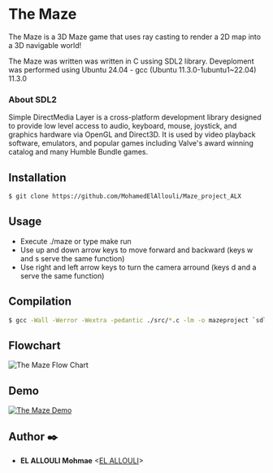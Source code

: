 # The Maze

The Maze is a 3D Maze game that uses ray casting to render a 2D map into a 3D navigable world!

The Maze was written was written in C ussing SDL2 library. Deveploment was performed using Ubuntu 24.04 - gcc (Ubuntu 11.3.0-1ubuntu1~22.04) 11.3.0

### About SDL2 

Simple DirectMedia Layer is a cross-platform development library designed to provide low level access to audio, keyboard, mouse, joystick, and graphics hardware via OpenGL and Direct3D. It is used by video playback software, emulators, and popular games including Valve's award winning catalog and many Humble Bundle games.

## Installation 
```sh
$ git clone https://github.com/MohamedElAllouli/Maze_project_ALX
```
## Usage 
* Execute ./maze or type make run 
* Use up and down arrow keys to move forward and backward (keys w and s serve the same function)
* Use right and left arrow keys to turn the camera arround (keys d and a serve the same function)

## Compilation
```sh
$ gcc -Wall -Werror -Wextra -pedantic ./src/*.c -lm -o mazeproject `sdl2-config --cflags` `sdl2-config --libs`;
```

## Flowchart
![The Maze Flow Chart](https://drive.google.com/file/d/17-qd6C_IquDv3sUK1RXu14SlesOI18id/view?usp=sharing)

## Demo
[![The Maze Demo](https://app.gemoo.com/share/image-annotation/669821688078536704?codeId=vzaAdG8WKaRV1&origin=imageurlgenerator)](https://youtu.be/WYW4frh7Res)

## Author :black_nib:

- **EL ALLOULI Mohmae** <[EL ALLOULI](https://github.com/MohamedElAllouli)>
